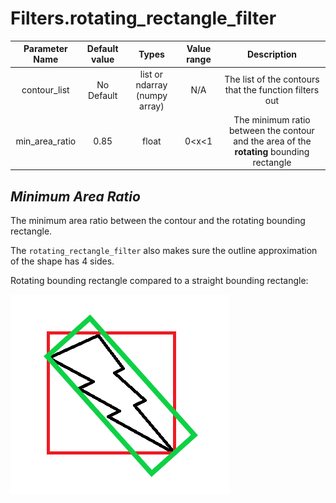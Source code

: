 # Filters.rotating_rectangle_filter

| Parameter Name | Default value | Types | Value range | Description | 
| :---: |  :---: | :---: | :---: | :---: |
| contour_list | No Default | list or ndarray (numpy array) | N/A | The list of the contours that the function filters out |
| min_area_ratio | 0.85 | float | 0<x<1 | The minimum ratio between the contour and the area of the **rotating** bounding rectangle |

## *Minimum Area Ratio*
The minimum area ratio between the contour and the rotating bounding rectangle. 

The `rotating_rectangle_filter` also makes sure the outline approximation of the shape has 4 sides.

Rotating bounding rectangle compared to a straight bounding rectangle:

![](https://github.com/1937Elysium/Ovl-Python/blob/master/Pictures/Rotated%20Bounding%20Rectangle.png)
